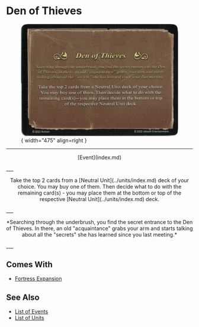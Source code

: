 # Den of Thieves

<figure markdown="span">

![Den of Thieves](../assets/events-den_of_thieves.webp){ width="475" align=right }

</figure>

___
<p style="text-align: center;" markdown>[Event](index.md)</p>
___
<p style="text-align: center;" markdown>Take the top 2 cards from a [Neutral Unit](../units/index.md) deck of your choice. You may buy one of them. Then decide what to do with the remaining card(s) - you may place them at the bottom or top of the respective [Neutral Unit](../units/index.md) deck.</p>
___
<p style="text-align: center;" markdown>*Searching through the underbrush, you find the secret entrance to the Den of Thieves. In there, an old "acquaintance" grabs your arm and starts talking about all the "secrets" she has learned since you last meeting.*</p>
___


## Comes With

- [Fortress Expansion](../content/fortress_expansion.md)


## See Also

- [List of Events](index.md)
- [List of Units](../units/index.md)
